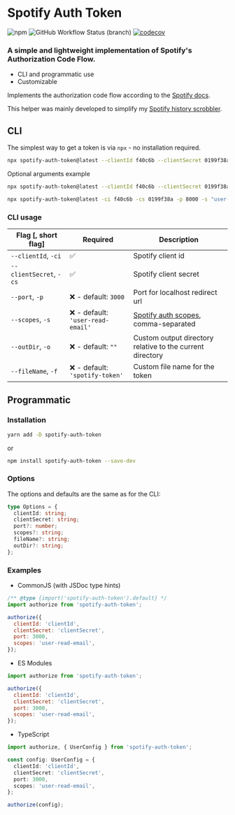 # Spotify Auth Token

![npm](https://img.shields.io/npm/v/spotify-auth-token) ![GitHub Workflow Status (branch)](https://img.shields.io/github/workflow/status/eegli/spotify-auth-token/ci-unit-tests/main) [![codecov](https://codecov.io/gh/eegli/spotify-auth-token/branch/main/graph/badge.svg?token=2GK6L7KXTD)](https://codecov.io/gh/eegli/spotify-auth-token)

### A simple and lightweight implementation of Spotify's Authorization Code Flow.

- CLI and programmatic use
- Customizable

Implements the authorization code flow according to the [Spotify docs](https://developer.spotify.com/documentation/general/guides/authorization/code-flow/).

This helper was mainly developed to simplify my [Spotify history scrobbler](https://github.com/eegli/spotify-history).

## CLI

The simplest way to get a token is via `npx` - no installation required.

```bash
npx spotify-auth-token@latest --clientId f40c6b --clientSecret 0199f38a
```

Optional arguments example

```bash
npx spotify-auth-token@latest --clientId f40c6b --clientSecret 0199f38a --port 8000 --scopes "user-library-read,user-top-read"
```

```bash
npx spotify-auth-token@latest -ci f40c6b -cs 0199f38a -p 8000 -s "user-library-read,user-top-read"
```

### CLI usage

| Flag [, short flag]     | Required                          | Description                                                                                                              |
| ----------------------- | --------------------------------- | ------------------------------------------------------------------------------------------------------------------------ |
| `--clientId`, `-ci`     | ✅                                | Spotify client id                                                                                                        |
| `--clientSecret`, `-cs` | ✅                                | Spotify client secret                                                                                                    |
| `--port`, `-p`          | ❌ - default: `3000`              | Port for localhost redirect url                                                                                          |
| `--scopes`, `-s`        | ❌ - default: `'user-read-email'` | [Spotify auth scopes](https://developer.spotify.com/documentation/general/guides/authorization/scopes/), comma-separated |
| `--outDir`, `-o`        | ❌ - default: `""`                | Custom output directory relative to the current directory                                                                |
| `--fileName`, `-f`      | ❌ - default: `'spotify-token'`   | Custom file name for the token                                                                                           |

## Programmatic

### Installation

```bash
yarn add -D spotify-auth-token
```

or

```bash
npm install spotify-auth-token --save-dev
```

### Options

The options and defaults are the same as for the CLI:

```ts
type Options = {
  clientId: string;
  clientSecret: string;
  port?: number;
  scopes?: string;
  fileName?: string;
  outDir?: string;
};
```

### Examples

- CommonJS (with JSDoc type hints)

```js
/** @type {import('spotify-auth-token').default} */
import authorize from 'spotify-auth-token';

authorize({
  clientId: 'clientId',
  clientSecret: 'clientSecret',
  port: 3000,
  scopes: 'user-read-email',
});
```

- ES Modules

```js
import authorize from 'spotify-auth-token';

authorize({
  clientId: 'clientId',
  clientSecret: 'clientSecret',
  port: 3000,
  scopes: 'user-read-email',
});
```

- TypeScript

```ts
import authorize, { UserConfig } from 'spotify-auth-token';

const config: UserConfig = {
  clientId: 'clientId',
  clientSecret: 'clientSecret',
  port: 3000,
  scopes: 'user-read-email',
};

authorize(config);
```
